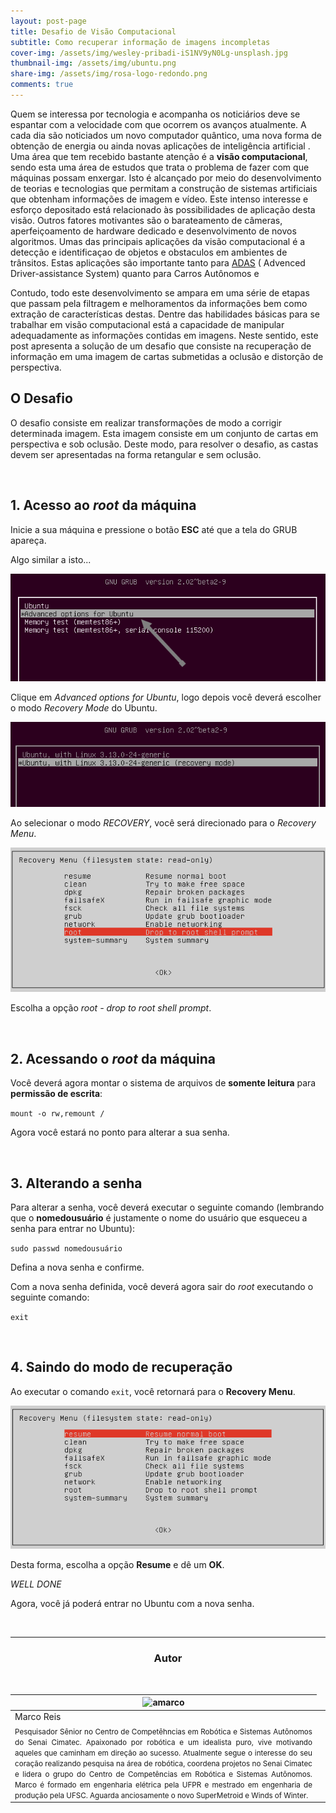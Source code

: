 ```yaml
---
layout: post-page
title: Desafio de Visão Computacional 
subtitle: Como recuperar informação de imagens incompletas 
cover-img: /assets/img/wesley-pribadi-iS1NV9yN0Lg-unsplash.jpg
thumbnail-img: /assets/img/ubuntu.png
share-img: /assets/img/rosa-logo-redondo.png
comments: true
---
```


<!-- ## Introdução -->

Quem se interessa por tecnologia e acompanha os noticiários deve se espantar com a velocidade com que ocorrem os avanços atualmente. A cada dia  são noticiados um novo computador quântico, uma nova forma de obtenção de energia ou ainda novas aplicações de inteligência artificial . Uma área que tem recebido bastante atenção é a **visão computacional**, sendo esta uma área de estudos que trata o problema de fazer com que máquinas possam enxergar. Isto é alcançado por meio do desenvolvimento de teorias e tecnologias que permitam a construção de sistemas artificiais que obtenham informações de imagem e vídeo. Este intenso interesse e esforço depositado está relacionado às possibilidades de aplicação desta visão. Outros fatores motivantes são o barateamento de câmeras, aperfeiçoamento de hardware dedicado e desenvolvimento de novos algoritmos.
Umas das principais aplicações da visão computacional é a detecção e identificaçao de objetos e obstaculos em ambientes de trânsitos. Estas aplicações são importante tanto para [ADAS](https://en.wikipedia.org/wiki/Advanced_driver-assistance_systems) ( Advenced Driver-assistance System) quanto para Carros Autônomos e 

Contudo, todo este desenvolvimento se ampara em uma série de etapas que passam pela filtragem e melhoramentos da informações bem como extração de características destas.
Dentre das habilidades básicas para se trabalhar em visão computacional está a capacidade de manipular adequadamente as informações contidas em imagens. Neste sentido, este post apresenta a solução de um desafio que consiste na recuperação de informação em uma imagem de cartas submetidas a oclusão e distorção de perspectiva.



## O Desafio

O desafio consiste em realizar transformações de modo a corrigir determinada imagem. Esta imagem consiste em um conjunto de cartas em perspectiva e sob oclusão. Deste modo, para resolver o desafio, as castas devem ser apresentadas na forma retangular e sem oclusão.




<br>

<!-- detalhamento -->

## 1. Acesso ao *root* da máquina
Inicie a sua máquina e pressione o botão **ESC** até que a tela do GRUB apareça.

Algo similar a isto...

![](../assets/img/page-senha/GRUB-1.png)

Clique em *Advanced options for Ubuntu*, logo depois você deverá escolher o modo *Recovery Mode* do Ubuntu.

![](../assets/img/page-senha/GRUB-2.png)

Ao selecionar o modo *RECOVERY*, você será direcionado para o *Recovery Menu*.

![](../assets/img/page-senha/GRUB-3-ROOT.png)

Escolha a opção *root - drop to root shell prompt*.

<br>

## 2. Acessando o *root* da máquina
Você deverá agora montar o sistema de arquivos de **somente leitura** para **permissão de escrita**:

`mount -o rw,remount /`

Agora você estará no ponto para alterar a sua senha.

<br>

## 3. Alterando a senha
Para alterar a senha, você deverá executar o seguinte comando (lembrando que o **nomedousuário** é justamente o nome do usuário que esqueceu a senha para entrar no Ubuntu):

`sudo passwd nomedousuário`

Defina a nova senha e confirme.

Com a nova senha definida, você deverá agora sair do *root* executando o seguinte comando:

`exit`

<br>

## 4. Saindo do modo de recuperação
Ao executar o comando `exit`, você retornará para o **Recovery Menu**.

![](../assets/img/page-senha/GRUB-RESUME.png)

Desta forma, escolha a opção **Resume** e dê um **OK**.

*WELL DONE*

Agora, você já poderá entrar no Ubuntu com a nova senha.

<br>

<!--
## Simulação
Como o projeto está em desenvolvimento, simulações parciais estão sendo testadas (referência).

<br>

## Live Action
Testes preliminares também estão sendo realizados em laboratório, onde alguns resultados foram alcançados.

<br>
-->

<hr>

<!-- autor -->
<center><h3 class="post-title">Autor</h3><br/></center>
<div class="row">
  <div class="col-xl-8 offset-xl-0 col-lg-4 offset-lg-0 center">
    <table class="table-borderless highlight">
      <thead>
        <tr>
          <th><img src="{{ 'assets/img/people/marcoreis8b&w-1.png' | relative_url }}" width="100" alt="amarco" class="img-fluid rounded-circle" /></th>
        </tr>
      </thead>
      <tbody>
        <tr class="font-weight-bolder" style="text-align: center margin-top: 0">
          <td>Marco Reis</td>
        </tr>
        <tr style="text-align: center" >
          <td style="vertical-align: top; text-align: justify"><small>Pesquisador Sênior no Centro de Competêhncias em Robótica e Sistemas Autônomos do Senai Cimatec. Apaixonado por robótica e um idealista puro, vive motivando aqueles que caminham em direção ao sucesso. Atualmente segue o interesse do seu coração realizando pesquisa na área de robótica, coordena projetos no Senai Cimatec e lidera o grupo do Centro de Competências em Robótica e Sistemas Autônomos. Marco é formado em engenharia elétrica pela UFPR e mestrado em engenharia de produção pela UFSC. Aguarda anciosamente o novo SuperMetroid e Winds of Winter.</small></td>
          <td></td>
        </tr>
      </tbody>
    </table>
  </div>
</div>

<br>
